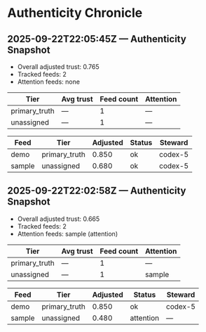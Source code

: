 # Authenticity Chronicle

## 2025-09-22T22:05:45Z — Authenticity Snapshot

- Overall adjusted trust: 0.765
- Tracked feeds: 2
- Attention feeds: none

| Tier | Avg trust | Feed count | Attention |
| --- | --- | --- | --- |
| primary_truth | — | 1 | — |
| unassigned | — | 1 | — |

| Feed | Tier | Adjusted | Status | Steward |
| --- | --- | --- | --- | --- |
| demo | primary_truth | 0.850 | ok | codex-5 |
| sample | unassigned | 0.680 | ok | codex-5 |

## 2025-09-22T22:02:58Z — Authenticity Snapshot

- Overall adjusted trust: 0.665
- Tracked feeds: 2
- Attention feeds: sample (attention)

| Tier | Avg trust | Feed count | Attention |
| --- | --- | --- | --- |
| primary_truth | — | 1 | — |
| unassigned | — | 1 | sample |

| Feed | Tier | Adjusted | Status | Steward |
| --- | --- | --- | --- | --- |
| demo | primary_truth | 0.850 | ok | codex-5 |
| sample | unassigned | 0.480 | attention | — |
